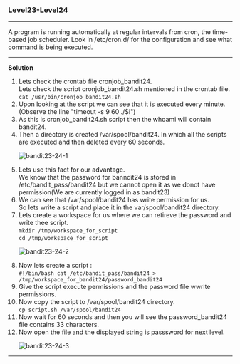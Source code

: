 ### Level23-Level24

<hr>
A program is running automatically at regular intervals from cron, the time-based job scheduler. Look in /etc/cron.d/ for the configuration and see what command is being executed.
<hr/>

<b>Solution</b><br/>

<p>
<ol>

<li>Lets check the crontab file cronjob_bandit24.<br/>Lets check the script cronjob_bandit24.sh mentioned in the crontab file.<br/>
<code>cat /usr/bin/cronjob_bandit24.sh</code></li>
<li>Upon looking at the script we can see that it is executed every minute.(Observe the line "timeout -s 9 60 ./$i")</li>
<li>As this is cronjob_bandit24.sh script then the whoami will contain bandit24.</li>
<li>Then a directory is created /var/spool/bandit24. In which all the scripts are executed and then deleted every 60 seconds.</li>

![bandit23-24-1](https://user-images.githubusercontent.com/88927842/183344028-4dbd1cd2-3561-4b33-a971-026ba6647b39.png)

<li>Lets use this fact for our advantage.<br/> We know that the password for banndit24 is stored in /etc/bandit_pass/bandit24 but we cannot open it as we donot have permission(We are currently logged in as bandit23)</li>
<li>We can see that /var/spool/bandit24 has write permission for us.<br/>So lets write a script and place it in the var/spool/bandit24 directory.<br/></li>
<li>Lets create a workspace for us where we can retireve the password and write thee script.<br/><code>mkdir /tmp/workspace_for_script</code><br/>
<code>cd /tmp/workspace_for_script</code></li>

![bandit23-24-2](https://user-images.githubusercontent.com/88927842/183344038-a2065f1c-67c5-4093-b826-540a163bccbf.png)

<li>Now lets create a script :<br/>
<code>#!/bin/bash </code><code>cat /etc/bandit_pass/bandit24 > /tmp/workspace_for_bandit24/password_bandit24</code></li>
<li>Give the script execute permissions and the password file wwrite permissions.</li>
<li>Now copy the script to /var/spool/bandit24 directory.<br/><code>cp script.sh /var/spool/bandit24</code></li>
<li>Now wait for 60 seconds and then you will see the password_bandit24 file contains 33 characters.</li>
<li>Now open the file and the displayed string is passsword for next level.</li>

![bandit23-24-3](https://user-images.githubusercontent.com/88927842/183344040-8e376872-59db-4f79-a5cc-1ca623634f7f.png)



</p>
</ol>
<hr/>